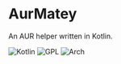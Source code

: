 # AurMatey
An AUR helper written in Kotlin.

![Kotlin](https://img.shields.io/badge/kotlin-%230095D5.svg?style=for-the-badge&logo=kotlin&logoColor=white)  ![GPL](https://img.shields.io/github/license/fddthelucario/aurmatey?style=for-the-badge) ![Arch](https://img.shields.io/badge/Arch%20Linux-1793D1?logo=arch-linux&logoColor=fff&style=for-the-badge)
